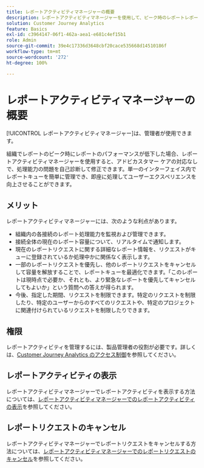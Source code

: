 ```yaml
---
title: レポートアクティビティマネージャーの概要
description: レポートアクティビティマネージャーを使用して、ピーク時のレポートレポート処理能力の問題を診断および修正する方法について説明します。
solution: Customer Journey Analytics
feature: Basics
exl-id: c3964147-06f1-462a-aea1-e681c4ef15b1
role: Admin
source-git-commit: 39e4c17336d3648cbf20cace535668d14510186f
workflow-type: tm+mt
source-wordcount: '272'
ht-degree: 100%

---
```


# レポートアクティビティマネージャーの概要

[!UICONTROL レポートアクティビティマネージャー]は、管理者が使用できます。

組織でレポートのピーク時にレポートのパフォーマンスが低下した場合、レポートアクティビティマネージャーを使用すると、アドビカスタマー ケアの対応なしで、処理能力の問題を自己診断して修正できます。単一のインターフェイス内でレポートキューを簡単に管理でき、即座に処理してユーザーエクスペリエンスを向上させることができます。

## メリット

レポートアクティビティマネージャーには、次のような利点があります。

* 組織内の各接続のレポート処理能力を監視および管理できます。
* 接続全体の現在のレポート容量について、リアルタイムで通知します。
* 現在のレポートリクエストに関する詳細なレポート情報を、リクエストがキューに登録されているか処理中かに関係なく表示します。
* 一部のレポートリクエストを優先し、他のレポートリクエストをキャンセルして容量を解放することで、レポートキューを最適化できます。「このレポートは現時点で必要か、それとも、より緊急なレポートを優先してキャンセルしてもよいか」という質問への答えが得られます。
* 今後、指定した期間、リクエストを制限できます。特定のリクエストを制限したり、特定のユーザーからのすべてのリクエストや、特定のプロジェクトに関連付けられているリクエストを制限したりできます。

## 権限

<!-- update for CJA -->

レポートアクティビティを管理するには、製品管理者の役割が必要です。詳しくは、[Customer Journey Analytics のアクセス制御](/help/technotes/access-control.md)を参照してください。

## レポートアクティビティの表示

レポートアクティビティマネージャーでレポートアクティビティを表示する方法については、[レポートアクティビティマネージャーでのレポートアクティビティの表示](/help/reporting-activity-manager/reporting-activity.md)を参照してください。

## レポートリクエストのキャンセル

レポートアクティビティマネージャーでレポートリクエストをキャンセルする方法については、[レポートアクティビティマネージャーでのレポートリクエストのキャンセル](/help/reporting-activity-manager/reporting-activity-cancel-requests.md)を参照してください。
